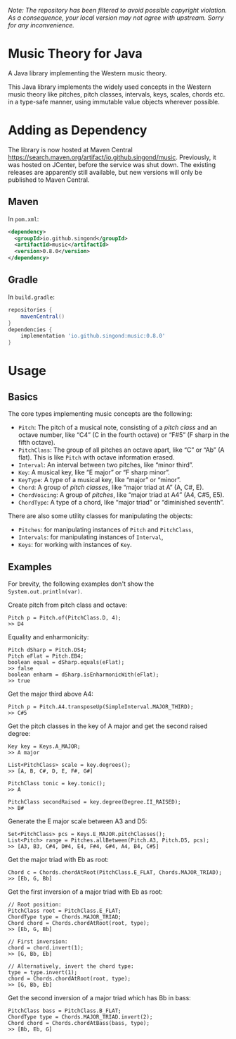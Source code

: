 _Note: The repository has been filtered to avoid possible copyright violation.
As a consequence, your local version may not agree with upstream. Sorry for
any inconvenience._

Music Theory for Java
=====================
A Java library implementing the Western music theory.

This Java library implements the widely used concepts in the Western music theory
like pitches, pitch classes, intervals, keys, scales, chords etc. in a type-safe
manner, using immutable value objects wherever possible.

Adding as Dependency
====================
The library is now hosted at Maven Central
<https://search.maven.org/artifact/io.github.singond/music>.
Previously, it was hosted on JCenter, before the service was shut down.
The existing releases are apparently still available,
but new versions will only be published to Maven Central.

Maven
-----
In `pom.xml`:

```xml
<dependency>
  <groupId>io.github.singond</groupId>
  <artifactId>music</artifactId>
  <version>0.8.0</version>
</dependency>
```

Gradle
------
In `build.gradle`:

```groovy
repositories {
	mavenCentral()
}
dependencies {
	implementation 'io.github.singond:music:0.8.0'
}
```

Usage
=====

Basics
------
The core types implementing music concepts are the following:

- `Pitch`: The pitch of a musical note, consisting of a _pitch class_ and an
  octave number, like “C4” (C in the fourth octave) or “F#5” (F sharp in
  the fifth octave).
- `PitchClass`: The group of all pitches an octave apart, like “C” or “Ab”
  (A flat). This is like `Pitch` with octave information erased.
- `Interval`: An interval between two pitches, like “minor third”.
- `Key`: A musical key, like “E major” or “F sharp minor”.
- `KeyType`: A type of a musical key, like “major” or “minor”.
- `Chord`: A group of _pitch classes_, like “major triad at A” (A, C#, E).
- `ChordVoicing`: A group of _pitches_, like “major triad at A4” (A4, C#5, E5).
- `ChordType`: A type of a chord, like “major triad” or “diminished seventh”.

There are also some utility classes for manipulating the objects:

- `Pitches`: for manipulating instances of `Pitch` and `PitchClass`,
- `Intervals`: for manipulating instances of `Interval`,
- `Keys`: for working with instances of `Key`.

Examples
--------
For brevity, the following examples don't show the `System.out.println(var)`.

Create pitch from pitch class and octave:

```
Pitch p = Pitch.of(PitchClass.D, 4);
>> D4
```

Equality and enharmonicity:

```
Pitch dSharp = Pitch.DS4;
Pitch eFlat = Pitch.EB4;
boolean equal = dSharp.equals(eFlat);
>> false
boolean enharm = dSharp.isEnharmonicWith(eFlat);
>> true
```

Get the major third above A4:

```
Pitch p = Pitch.A4.transposeUp(SimpleInterval.MAJOR_THIRD);
>> C#5
```
Get the pitch classes in the key of A major and get the second raised degree:

```
Key key = Keys.A_MAJOR;
>> A major

List<PitchClass> scale = key.degrees();
>> [A, B, C#, D, E, F#, G#]

PitchClass tonic = key.tonic();
>> A

PitchClass secondRaised = key.degree(Degree.II_RAISED);
>> B#
```

Generate the E major scale between A3 and D5:

```
Set<PitchClass> pcs = Keys.E_MAJOR.pitchClasses();
List<Pitch> range = Pitches.allBetween(Pitch.A3, Pitch.D5, pcs);
>> [A3, B3, C#4, D#4, E4, F#4, G#4, A4, B4, C#5]
```

Get the major triad with Eb as root:

```
Chord c = Chords.chordAtRoot(PitchClass.E_FLAT, Chords.MAJOR_TRIAD);
>> [Eb, G, Bb]
```

Get the first inversion of a major triad with Eb as root:

```
// Root position:
PitchClass root = PitchClass.E_FLAT;
ChordType type = Chords.MAJOR_TRIAD;
Chord chord = Chords.chordAtRoot(root, type);
>> [Eb, G, Bb]

// First inversion:
chord = chord.invert(1);
>> [G, Bb, Eb]

// Alternatively, invert the chord type:
type = type.invert(1);
chord = Chords.chordAtRoot(root, type);
>> [G, Bb, Eb]
```

Get the second inversion of a major triad which has Bb in bass:

```
PitchClass bass = PitchClass.B_FLAT;
ChordType type = Chords.MAJOR_TRIAD.invert(2);
Chord chord = Chords.chordAtBass(bass, type);
>> [Bb, Eb, G]
```
